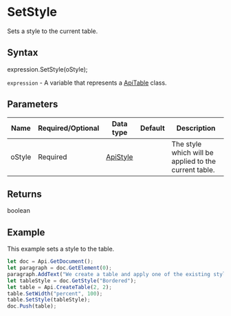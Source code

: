 # SetStyle

Sets a style to the current table.

## Syntax

expression.SetStyle(oStyle);

`expression` - A variable that represents a [ApiTable](../ApiTable.md) class.

## Parameters

| **Name** | **Required/Optional** | **Data type** | **Default** | **Description** |
| ------------- | ------------- | ------------- | ------------- | ------------- |
| oStyle | Required | [ApiStyle](../../ApiStyle/ApiStyle.md) |  | The style which will be applied to the current table. |

## Returns

boolean

## Example

This example sets a style to the table.

```javascript
let doc = Api.GetDocument();
let paragraph = doc.GetElement(0);
paragraph.AddText("We create a table and apply one of the existing styles to it:");
let tableStyle = doc.GetStyle("Bordered");
let table = Api.CreateTable(2, 2);
table.SetWidth("percent", 100);
table.SetStyle(tableStyle);
doc.Push(table);
```
